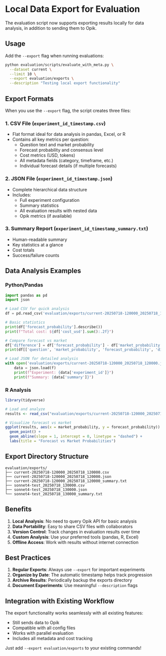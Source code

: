 # Local Data Export for Evaluation

The evaluation script now supports exporting results locally for data analysis, in addition to sending them to Opik.

## Usage

Add the `--export` flag when running evaluations:

```bash
python evaluation/scripts/evaluate_with_meta.py \
  --dataset current \
  --limit 10 \
  --export evaluation/exports \
  --description "Testing local export functionality"
```

## Export Formats

When you use the `--export` flag, the script creates three files:

### 1. CSV File (`experiment_id_timestamp.csv`)
- Flat format ideal for data analysis in pandas, Excel, or R
- Contains all key metrics per question:
  - Question text and market probability
  - Forecast probability and consensus level
  - Cost metrics (USD, tokens)
  - All metadata fields (category, timeframe, etc.)
  - Individual forecast details (if multiple forecasts)

### 2. JSON File (`experiment_id_timestamp.json`)
- Complete hierarchical data structure
- Includes:
  - Full experiment configuration
  - Summary statistics
  - All evaluation results with nested data
  - Opik metrics (if available)

### 3. Summary Report (`experiment_id_timestamp_summary.txt`)
- Human-readable summary
- Key statistics at a glance
- Cost totals
- Success/failure counts

## Data Analysis Examples

### Python/Pandas
```python
import pandas as pd
import json

# Load CSV for quick analysis
df = pd.read_csv('evaluation/exports/current-20250718-120000_20250718_120000.csv')

# Basic statistics
print(df['forecast_probability'].describe())
print(f"Total cost: ${df['cost_usd'].sum():.2f}")

# Compare forecast vs market
df['difference'] = df['forecast_probability'] - df['market_probability']
print(df[['question', 'market_probability', 'forecast_probability', 'difference']])

# Load JSON for detailed analysis
with open('evaluation/exports/current-20250718-120000_20250718_120000.json') as f:
    data = json.load(f)
    print(f"Experiment: {data['experiment_id']}")
    print(f"Summary: {data['summary']}")
```

### R Analysis
```r
library(tidyverse)

# Load and analyze
results <- read_csv("evaluation/exports/current-20250718-120000_20250718_120000.csv")

# Visualize forecast vs market
ggplot(results, aes(x = market_probability, y = forecast_probability)) +
  geom_point() +
  geom_abline(slope = 1, intercept = 0, linetype = "dashed") +
  labs(title = "Forecast vs Market Probabilities")
```

## Export Directory Structure

```
evaluation/exports/
├── current-20250718-120000_20250718_120000.csv
├── current-20250718-120000_20250718_120000.json
├── current-20250718-120000_20250718_120000_summary.txt
├── sonnet4-test_20250718_130000.csv
├── sonnet4-test_20250718_130000.json
└── sonnet4-test_20250718_130000_summary.txt
```

## Benefits

1. **Local Analysis**: No need to query Opik API for basic analysis
2. **Data Portability**: Easy to share CSV files with collaborators
3. **Version Control**: Track changes in evaluation results over time
4. **Custom Analysis**: Use your preferred tools (pandas, R, Excel)
5. **Offline Access**: Work with results without internet connection

## Best Practices

1. **Regular Exports**: Always use `--export` for important experiments
2. **Organize by Date**: The automatic timestamp helps track progression
3. **Archive Results**: Periodically backup the exports directory
4. **Document Experiments**: Use meaningful `--description` flags

## Integration with Existing Workflow

The export functionality works seamlessly with all existing features:
- Still sends data to Opik
- Compatible with all config files
- Works with parallel evaluation
- Includes all metadata and cost tracking

Just add `--export evaluation/exports` to your existing commands!